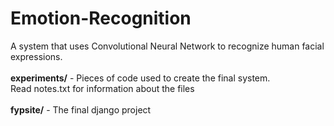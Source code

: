 # Emotion-Recognition
A system that uses Convolutional Neural Network to recognize human facial expressions.<br><br>
<b>experiments/</b> - Pieces of code used to create the final system.<br>
Read notes.txt for information about the files<br><br>
<b>fypsite/</b> - The final django project
